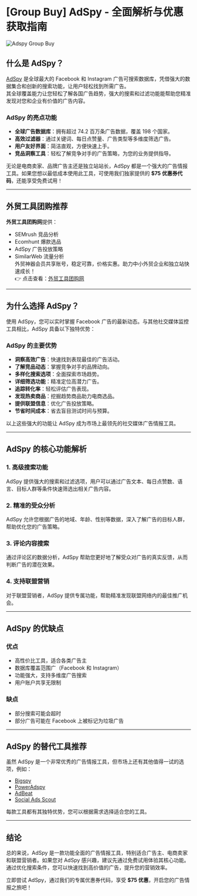 # [Group Buy] AdSpy - 全面解析与优惠获取指南

![Adspy Group Buy](https://www.rankmarket.org/wp-content/uploads/2022/01/ADSPY-.png)

## 什么是 AdSpy？

[AdSpy](https://www.rankmarket.org/adspy-annual/) 是全球最大的 Facebook 和 Instagram 广告可搜索数据库，凭借强大的数据集合和创新的搜索功能，让用户轻松找到所需广告。  
其全球覆盖能力让您轻松了解各国广告趋势，强大的搜索和过滤功能能帮助您精准发现对您和企业有价值的广告内容。

### AdSpy 的亮点功能
- **全球广告数据库**：拥有超过 74.2 百万条广告数据，覆盖 198 个国家。
- **高效过滤器**：通过关键词、每日点赞量、广告类型等多维度筛选广告。
- **用户友好界面**：简洁直观，方便快速上手。
- **竞品洞察工具**：轻松了解竞争对手的广告策略，为您的业务提供指导。

无论是电商卖家、品牌广告主还是独立站站长，AdSpy 都是一个强大的广告情报工具。如果您想以最低成本使用此工具，可使用我们独家提供的 **$75 优惠券代码**，还能享受免费试用！

---

## **外贸工具团购推荐**

**外贸工具团购网**提供：
- SEMrush 竞品分析
- Ecomhunt 爆款选品
- AdSpy 广告投放策略
- SimilarWeb 流量分析  
外贸神器会员共享账号，稳定可靠，价格实惠。助力中小外贸企业和独立站快速成长！  
👉 点击查看：[外贸工具团购网](https://bit.ly/waimao518)

---

## 为什么选择 AdSpy？

使用 AdSpy，您可以实时掌握 Facebook 广告的最新动态。与其他社交媒体监控工具相比，AdSpy 具备以下独特优势：

### AdSpy 的主要优势
- **洞察高效广告**：快速找到表现最佳的广告活动。
- **了解竞品动态**：掌握竞争对手的品牌动向。
- **多样化搜索选项**：全面探索市场趋势。
- **详细筛选功能**：精准定位高潜力广告。
- **追踪转化率**：轻松评估广告表现。
- **发现热卖商品**：挖掘趋势商品助力电商选品。
- **提供联盟信息**：优化广告投放策略。
- **节省时间成本**：省去盲目测试时间与预算。

以上这些强大的功能让 AdSpy 成为市场上最领先的社交媒体广告情报工具。

---

## AdSpy 的核心功能解析

### **1. 高级搜索功能**
AdSpy 提供强大的搜索和过滤选项，用户可以通过广告文本、每日点赞数、语言、目标人群等条件快速筛选出相关广告内容。

### **2. 精准的受众分析**
AdSpy 允许您根据广告的地域、年龄、性别等数据，深入了解广告的目标人群，帮助优化您的广告策略。

### **3. 评论内容搜索**
通过评论区的数据分析，AdSpy 帮助您更好地了解受众对广告的真实反馈，从而判断广告的潜在效果。

### **4. 支持联盟营销**
对于联盟营销者，AdSpy 提供专属功能，帮助精准发现联盟网络内的最佳推广机会。

---

## AdSpy 的优缺点

### **优点**
- 高性价比工具，适合各类广告主
- 数据库覆盖范围广（Facebook 和 Instagram）
- 功能强大，支持多维度广告搜索
- 用户账户共享无限制

### **缺点**
- 部分搜索可能会超时
- 部分广告可能在 Facebook 上被标记为垃圾广告

---

## AdSpy 的替代工具推荐

虽然 AdSpy 是一个非常优秀的广告情报工具，但市场上还有其他值得一试的选项，例如：
- [Bigspy](https://www.rankmarket.org/group-buy-bigspy-pro-annual/)
- [PowerAdspy](https://www.rankmarket.org/group-buy-poweradspy-premium-annual/)
- [AdBeat](https://www.rankmarket.org/group-buy-adbeat-advanced-6m/)
- [Social Ads Scout](https://www.rankmarket.org/group-buy-social-ads-scout-annual/)

每款工具都有其独特优势，您可以根据需求选择适合您的工具。

---

## 结论

总的来说，AdSpy 是一款功能全面的广告情报工具，特别适合广告主、电商卖家和联盟营销者。如果您对 AdSpy 感兴趣，建议先通过免费试用体验其核心功能。  
通过优化搜索条件，您可以快速找到高价值的广告，提升您的营销效率。

立即尝试 AdSpy，通过我们的专属优惠券代码，享受 **$75 优惠**，开启您的广告情报之旅吧！
